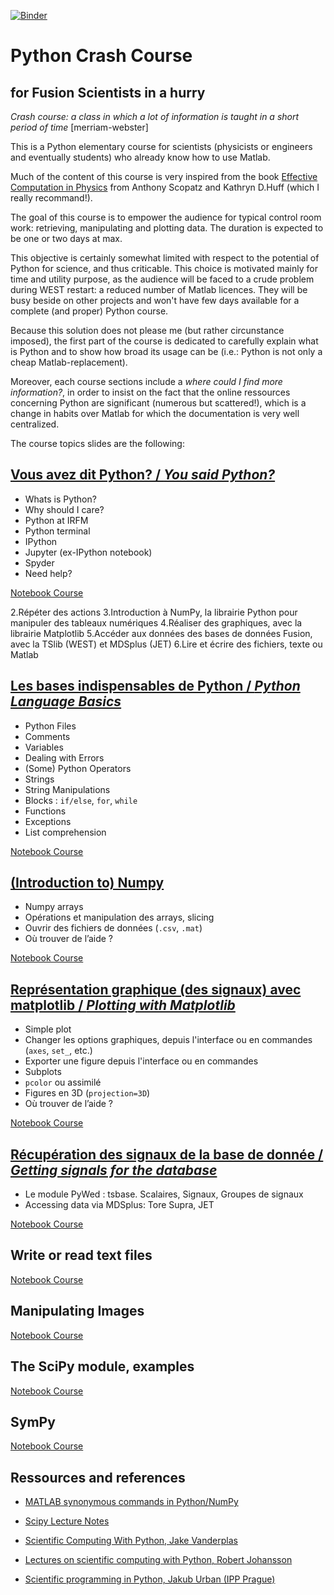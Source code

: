 [![Binder](https://mybinder.org/badge.svg)](https://mybinder.org/v2/gh/jhillairet/Python_Course_For_Fusion/master)
# Python Crash Course 
## for Fusion Scientists in a hurry

_Crash course: a class in which a lot of information is taught in a short period of time_ [merriam-webster]

This is a Python elementary course for scientists (physicists or engineers and eventually students) who already know how to use Matlab. 

Much of the content of this course is very inspired from the book [Effective Computation in Physics](http://physics.codes/) from Anthony Scopatz and Kathryn D.Huff (which I really recommand!). 
 
The goal of this course is to empower the audience for typical control room work: retrieving, manipulating and plotting data. The duration is expected to be one or two days at max. 

This objective is certainly somewhat limited with respect to the potential of Python for science, and thus criticable. This choice is motivated mainly for time and utility purpose, as the audience will be faced to a crude problem during WEST restart: a reduced number of Matlab licences. They will be busy beside on other projects and won't have few days available for a complete (and proper) Python course. 

Because this solution does not please me (but rather circunstance imposed), the first part of the course is dedicated to carefully explain what is Python and to show how broad its usage can be (i.e.: Python is not only a cheap Matlab-replacement). 

Moreover, each course sections include a _where could I find more information?_, in order to insist on the fact that the online ressources concerning Python are significant (numerous but scattered!), which is a change in habits over Matlab for which the documentation is very well centralized.



The course topics slides are the following:

## [Vous avez dit Python? / _You said Python?_](https://nbviewer.jupyter.org/format/slides/github/jhillairet/Python_Course_For_Fusion/blob/master/Slides/1-Introduction_to_Python.ipynb#/)

 - Whats is Python?
 - Why should I care?
 - Python at IRFM
 - Python terminal
 - IPython
 - Jupyter (ex-IPython notebook)
 - Spyder
 - Need help?

[Notebook Course](http://nbviewer.ipython.org/github/jhillairet/Fusion/blob/master/Python_Crash_Course/Courses/Part1_Introduction.ipynb)

2.Répéter des actions
3.Introduction à NumPy, la librairie Python pour manipuler des tableaux numériques
4.Réaliser des graphiques, avec la librairie Matplotlib
5.Accéder aux données des bases de données Fusion, avec la TSlib (WEST) et MDSplus (JET)
6.Lire et écrire des fichiers, texte ou Matlab

 
## [Les bases indispensables de Python / _Python Language Basics_](https://nbviewer.jupyter.org/format/slides/github/jhillairet/Python_Course_For_Fusion/blob/master/Slides/2-Python_Basics.ipynb#/)

- Python Files
- Comments
- Variables
- Dealing with Errors
- (Some) Python Operators
- Strings
- String Manipulations
- Blocks : `if/else`, `for`, `while`
- Functions
- Exceptions
- List comprehension

[Notebook Course](https://nbviewer.jupyter.org/github/jhillairet/Python_Course_For_Fusion/blob/master/Courses/Part2_Python.ipynb)

## [(Introduction to) Numpy](https://nbviewer.jupyter.org/format/slides/github/jhillairet/Python_Course_For_Fusion/blob/master/Slides/3-NumPy_Basics.ipynb)

- Numpy arrays
- Opérations et manipulation des arrays, slicing
- Ouvrir des fichiers de données (`.csv`, `.mat`)
- Où trouver de l’aide ?

[Notebook Course](https://nbviewer.jupyter.org/github/jhillairet/Python_Course_For_Fusion/blob/master/Courses/Part3_NumPy.ipynb)


## [Représentation graphique (des signaux) avec matplotlib / _Plotting with Matplotlib_](https://nbviewer.jupyter.org/format/slides/github/jhillairet/Python_Course_For_Fusion/blob/master/Slides/4-Plotting_Basics.ipynb#/)

- Simple plot
- Changer les options graphiques, depuis l'interface  ou en commandes (`axes`, `set_`, etc.)
- Exporter une figure depuis l'interface ou en commandes
- Subplots
- `pcolor` ou assimilé
- Figures en 3D (`projection=3D`)
- Où trouver de l’aide ?

[Notebook Course](https://nbviewer.jupyter.org/github/jhillairet/Python_Course_For_Fusion/blob/master/Courses/Part4_plotting.ipynb)

## [Récupération des signaux de la base de donnée / _Getting signals for the database_](https://nbviewer.jupyter.org/format/slides/github/jhillairet/Python_Course_For_Fusion/blob/master/Slides/5-Fusion_data.ipynb#/)

- Le module PyWed : tsbase. Scalaires, Signaux, Groupes de signaux
- Accessing data via MDSplus: Tore Supra, JET 

[Notebook Course](https://nbviewer.jupyter.org/github/jhillairet/Python_Course_For_Fusion/blob/master/Courses/Part5_Fusion-Data.ipynb)


## Write or read text files

[Notebook Course](https://nbviewer.jupyter.org/github/jhillairet/Python_Course_For_Fusion/blob/master/Courses/Part6_Files.ipynb)


## Manipulating Images

[Notebook Course](https://nbviewer.jupyter.org/github/jhillairet/Python_Course_For_Fusion/blob/master/Courses/Part7_Images.ipynb)

## The SciPy module, examples

[Notebook Course](https://nbviewer.jupyter.org/github/jhillairet/Python_Course_For_Fusion/blob/master/Courses/Part8_SciPy_Modules_and_Co.ipynb)

## SymPy

[Notebook Course](https://nbviewer.jupyter.org/github/jhillairet/Python_Course_For_Fusion/blob/master/Courses/Part9_SymPy.ipynb)


## Ressources and references

- [MATLAB synonymous commands in Python/NumPy](http://mathesaurus.sourceforge.net)
- [Scipy Lecture Notes](http://www.scipy-lectures.org/)

- [Scientific Computing With Python, Jake Vanderplas](http://www.astro.washington.edu/users/vanderplas/Astr599_2014/)
- [Lectures on scientific computing with Python, Robert Johansson](https://github.com/jrjohansson/scientific-python-lectures)
- [Scientific programming in Python, Jakub Urban (IPP Prague)](http://www.pythonic.eu/fjfi/en/index.html)
